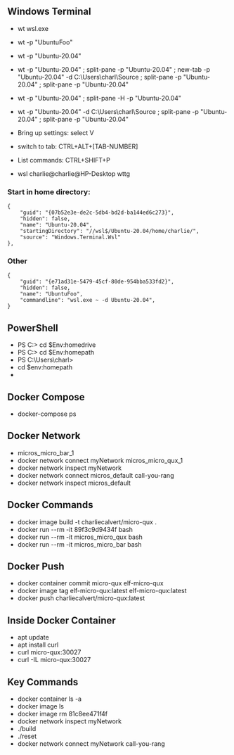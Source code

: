 ## Windows Terminal

- wt wsl.exe
- wt -p "UbuntuFoo"
- wt -p "Ubuntu-20.04"
- wt -p "Ubuntu-20.04" ; split-pane -p "Ubuntu-20.04" ; new-tab -p "Ubuntu-20.04" -d C:\Users\charl\Source ; split-pane -p "Ubuntu-20.04" ; split-pane -p "Ubuntu-20.04"
- wt -p "Ubuntu-20.04" ; split-pane -H -p "Ubuntu-20.04" 
- wt -p "Ubuntu-20.04" -d C:\Users\charl\Source ; split-pane -p "Ubuntu-20.04" ; split-pane -p "Ubuntu-20.04"

- Bring up settings: select V
- switch to tab: CTRL+ALT+[TAB-NUMBER]
- List commands: CTRL+SHIFT+P
- wsl charlie@charlie@HP-Desktop wttg

### Start in home directory:

    {
        "guid": "{07b52e3e-de2c-5db4-bd2d-ba144ed6c273}",
        "hidden": false,
        "name": "Ubuntu-20.04",
        "startingDirectory": "//wsl$/Ubuntu-20.04/home/charlie/",
        "source": "Windows.Terminal.Wsl"
    },

###  Other

    {
        "guid": "{e71ad31e-5479-45cf-80de-954bba533fd2}",
        "hidden": false,
        "name": "UbuntuFoo",
        "commandline": "wsl.exe ~ -d Ubuntu-20.04",
    }
## PowerShell 

- PS C:\> cd $Env:homedrive
- PS C:\> cd $Env:homepath
- PS C:\Users\charl>
- cd $env:homepath
- [guid]::NewGuid()

## Docker Compose

- docker-compose ps

## Docker Network 

- micros_micro_bar_1
- docker network connect myNetwork micros_micro_qux_1
- docker network inspect myNetwork
- docker network connect micros_default call-you-rang
- docker network inspect micros_default

## Docker Commands 

- docker image build -t charliecalvert/micro-qux .
- docker run --rm -it 89f3c9d9434f bash
- docker run --rm -it micros_micro_qux bash
- docker run --rm -it micros_micro_bar bash

## Docker Push

- docker container commit micro-qux elf-micro-qux
- docker image tag elf-micro-qux:latest elf-micro-qux:latest
- docker push charliecalvert/micro-qux:latest

## Inside Docker Container

- apt update
- apt install curl
- curl micro-qux:30027
- curl -IL micro-qux:30027

## Key Commands

- docker container ls -a
- docker image ls
- docker image rm 81c8ee471f4f
- docker network inspect myNetwork
- ./build
- ./reset
- docker network connect myNetwork call-you-rang
